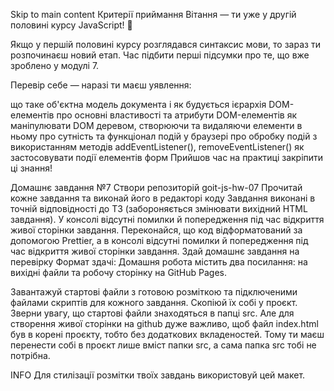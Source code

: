 Skip to main content
Критерії приймання
Вітання — ти уже у другій половині курсу JavaScript! 💪

Якщо у першій половині курсу розглядався синтаксис мови, то зараз ти розпочинаєш новий етап. Час підбити перші підсумки про те, що вже зроблено у модулі 7.

Перевір себе — наразі ти маєш уявлення:

що таке об'єктна модель документа і як будується ієрархія DOM-елементів
про основні властивості та атрибути DOM-елементів
як маніпулювати DOM деревом, створюючи та видаляючи елементи в ньому
про сутність та функціонал подій у браузері
про обробку подій з використанням методів addEventListener(), removeEventListener()
як застосовувати події елементів форм
Прийшов час на практиці закріпити ці знання!

Домашнє завдання №7
Створи репозиторій goit-js-hw-07
Прочитай кожне завдання та виконай його в редакторі коду
Завдання виконані в точній відповідності до ТЗ (забороняється змінювати вихідний HTML завдання).
У консолі відсутні помилки й попередження під час відкриття живої сторінки завдання.
Переконайся, що код відформатований за допомогою Prettier, а в консолі відсутні помилки й попередження під час відкриття живої сторінки завдання.
Здай домашнє завдання на перевірку
Формат здачі: Домашня робота містить два посилання: на вихідні файли та робочу сторінку на GitHub Pages.

Завантажуй стартові файли з готовою розміткою та підключеними файлами скриптів для кожного завдання. Скопіюй їх собі у проєкт. Зверни увагу, що стартові файли знаходяться в папці src. Але для створення живої сторінки на github дуже важливо, щоб файл index.html був в корені проєкту, тобто без додаткових вкладеностей. Тому ти маєш перенести собі в проєкт лише вміст папки src, а сама папка src тобі не потрібна.

INFO
Для стилізації розмітки твоїх завдань використовуй цей макет.









